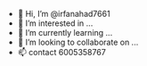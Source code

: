 - 👋 Hi, I’m @irfanahad7661
- 👀 I’m interested in ...
- 🌱 I’m currently learning ...
- 💞️ I’m looking to collaborate on ...
- 📫 contact 6005358767

<!---
irfanahad7661/irfanahad7661 is a ✨ special ✨ repository because its `README.md` (this file) appears on your GitHub profile.
You can click the Preview link to take a look at your changes.
--->
